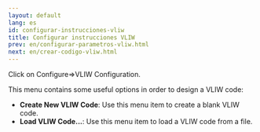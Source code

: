 ```yaml
---
layout: default
lang: es
id: configurar-instrucciones-vliw
title: Configurar instrucciones VLIW
prev: en/configurar-parametros-vliw.html
next: en/crear-codigo-vliw.html
---
```


Click on Configure=>VLIW Configuration.

This menu contains some useful options in order to design a VLIW code:

* **Create New VLIW Code**: Use this menu item to create a blank VLIW code.
* **Load VLIW Code...**: Use this menu item to load a VLIW code from a file.

